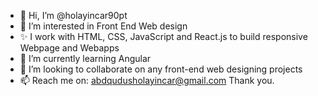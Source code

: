 - 👋 Hi, I’m @holayincar90pt
- 👀 I’m interested in Front End Web design
- ✨ I work with HTML, CSS, JavaScript and React.js to build responsive Webpage and Webapps
- 🌱 I’m currently learning Angular
- 💞️ I’m looking to collaborate on any front-end web designing projects
- 📫 Reach me on:  abdqudusholayincar@gmail.com
      Thank you.             
<!---
holayincar90pt/holayincar90pt is a ✨ special ✨ repository because its `README.md` (this file) appears on your GitHub profile.
You can click the Preview link to take a look at your changes.
--->

